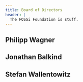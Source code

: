 ```yaml
---
title: Board of Directors
header: |
  The FOSSi Foundation is stuff.
---
```


## Philipp Wagner

## Jonathan Balkind

## Stefan Wallentowitz
